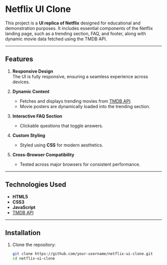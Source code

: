 # Netflix UI Clone

This project is a **UI replica of Netflix** designed for educational and demonstration purposes. It includes essential components of the Netflix landing page, such as a trending section, FAQ, and footer, along with dynamic movie data fetched using the TMDB API.

---

## Features

1. **Responsive Design**  
   The UI is fully responsive, ensuring a seamless experience across devices.

2. **Dynamic Content**  
   - Fetches and displays trending movies from [TMDB API](https://www.themoviedb.org/documentation/api).  
   - Movie posters are dynamically loaded into the trending section.

3. **Interactive FAQ Section**  
   - Clickable questions that toggle answers.

4. **Custom Styling**  
   - Styled using **CSS** for modern aesthetics.

5. **Cross-Browser Compatibility**  
   - Tested across major browsers for consistent performance.

---

## Technologies Used

- **HTML5**
- **CSS3**
- **JavaScript**
- [TMDB API](https://www.themoviedb.org/documentation/api)

---

## Installation

1. Clone the repository:
   ```bash
   git clone https://github.com/your-username/netflix-ui-clone.git
   cd netflix-ui-clone
